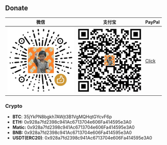 ## Donate

| 微信                           | 支付宝                      | PayPal                               |
| ------------------------------ | --------------------------- | ------------------------------------ |
| ![](/.donate/qr/wechatpay.jpg) | ![](/.donate/qr/alipay.jpg) | [Click](https://paypal.me/monkeyWie) |

### Crypto

- **BTC**: 35jYkPN8bgkh7AWjt3B1VgMQHqtGYcvF6p
- **ETH:** 0x928a7fd2398c941Ac6713704e606Fa414595e3A0
- **Matic:** 0x928a7fd2398c941Ac6713704e606Fa414595e3A0
- **BNB:** 0x928a7fd2398c941Ac6713704e606Fa414595e3A0
- **USDT(ERC20)**: 0x928a7fd2398c941Ac6713704e606Fa414595e3A0
